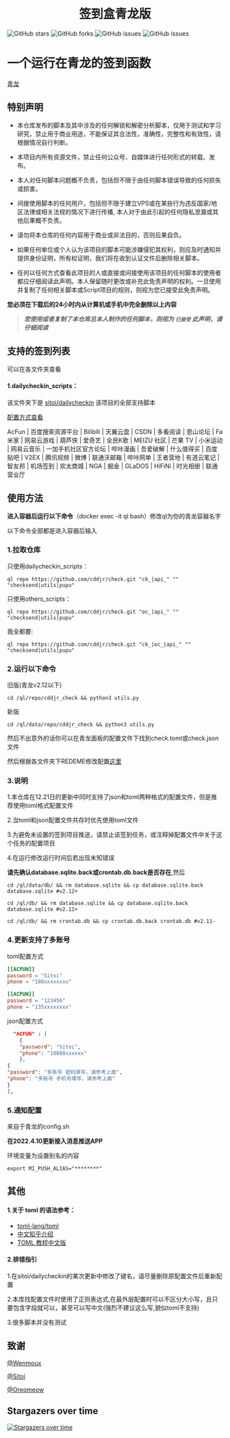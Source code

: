 <div align="center"> 
<h1 align="center">签到盒青龙版</h1>
</div>

![GitHub stars](https://img.shields.io/github/stars/cddjr/check?style=flat-square)
![GitHub forks](https://img.shields.io/github/forks/cddjr/check?style=flat-square)
![GitHub issues](https://img.shields.io/github/issues/cddjr/check?style=flat-square)
![GitHub issues](https://img.shields.io/github/languages/code-size/cddjr/check?style=flat-square)


# 一个运行在青龙的签到函数

[青龙](https://github.com/whyour/qinglong.git)

## 特别声明

- 本仓库发布的脚本及其中涉及的任何解锁和解密分析脚本，仅用于测试和学习研究，禁止用于商业用途，不能保证其合法性，准确性，完整性和有效性，请根据情况自行判断。

- 本项目内所有资源文件，禁止任何公众号、自媒体进行任何形式的转载、发布。

- 本人对任何脚本问题概不负责，包括但不限于由任何脚本错误导致的任何损失或损害。

- 间接使用脚本的任何用户，包括但不限于建立VPS或在某些行为违反国家/地区法律或相关法规的情况下进行传播, 本人对于由此引起的任何隐私泄漏或其他后果概不负责。

- 请勿将本仓库的任何内容用于商业或非法目的，否则后果自负。

- 如果任何单位或个人认为该项目的脚本可能涉嫌侵犯其权利，则应及时通知并提供身份证明，所有权证明，我们将在收到认证文件后删除相关脚本。

- 任何以任何方式查看此项目的人或直接或间接使用该项目的任何脚本的使用者都应仔细阅读此声明。本人保留随时更改或补充此免责声明的权利。一旦使用并复制了任何相关脚本或Script项目的规则，则视为您已接受此免责声明。

**您必须在下载后的24小时内从计算机或手机中完全删除以上内容**

> ***您使用或者复制了本仓库且本人制作的任何脚本，则视为 `已接受` 此声明，请仔细阅读***

## 支持的签到列表

可以在各文件夹查看

#### 1.dailycheckin_scripts：

该文件夹下是 [sitoi/dailycheckin](https://github.com/sitoi/dailycheckin) 该项目的全部支持脚本

[配置方式查看](https://github.com/cddjr/check/blob/master/dailycheckin_scripts/README.md)

AcFun | 百度搜索资源平台 | Bilibili | 天翼云盘 | CSDN | 多看阅读 | 恩山论坛 | Fa米家 | 网易云游戏 | 葫芦侠 | 爱奇艺 | 全民K歌 | MEIZU 社区 | 芒果 TV | 小米运动 | 网易云音乐 | 一加手机社区官方论坛 | 哔咔漫画 | 吾爱破解 | 什么值得买 | 百度贴吧 | V2EX | 腾讯视频 | 微博 | 联通沃邮箱 | 哔咔网单 | 王者营地 | 有道云笔记 | 智友邦 | 机场签到 | 欢太商城 | NGA | 掘金 | GLaDOS | HiFiNi | 时光相册 | 联通营业厅

## 使用方法

**进入容器后运行以下命令**（docker exec -it ql bash）修改ql为你的青龙容器名字

以下命令全部都是进入容器后输入

### 1.拉取仓库

只使用dailycheckin_scripts：

```
ql repo https://github.com/cddjr/check.git "ck_|api_" "" "checksend|utils|pupu"
```

只使用others_scripts：

```
ql repo https://github.com/cddjr/check.git "oc_|api_" "" "checksend|utils|pupu"
```

我全都要:

```
ql repo https://github.com/cddjr/check.git "ck_|oc_|api_" "" "checksend|utils|pupu"
```

### 2.运行以下命令

旧版(青龙v2.12以下)

```shell
cd /ql/repo/cddjr_check && python3 utils.py
```

新版

```shell
cd /ql/data/repo/cddjr_check && python3 utils.py
```

然后不出意外的话你可以在青龙面板的配置文件下找到check.toml或check.json文件

然后根据各文件夹下REDEME修改配置[这里](https://sitoi.gitee.io/dailycheckin/settings/)

### 3.说明

1.本仓库在12.21日的更新中同时支持了json和toml两种格式的配置文件，但是推荐使用toml格式配置文件

2.当toml和json配置文件共存时优先使用toml文件

3.为避免未设置的签到项目推送，请禁止该签到任务，或注释掉配置文件中关于这个任务的配置项目

4.在运行修改运行时间后若出现未知错误

**请先确认database.sqlite.back或crontab.db.back是否存在**,然后

```
cd /ql/data/db/ && rm database.sqlite && cp database.sqlite.back database.sqlite #v2.12+
```

```
cd /ql/db/ && rm database.sqlite && cp database.sqlite.back database.sqlite #v2.11+
```

```
cd /ql/db/ && rm crontab.db && cp crontab.db.back crontab.db #v2.11-
```

### 4.**更新支持了多账号**

toml配置方式

```toml
[[ACFUN]]
password = "Sitoi"
phone = "188xxxxxxxx"

[[ACFUN]]
password = "123456"
phone = "135xxxxxxxx"
```

json配置方式

```json
  "ACFUN" : [
    {
    "password": "Sitoi",
    "phone": "18888xxxxxx"
    },
{
"password": "多账号 密码填写，请参考上面",
"phone": "多账号 手机号填写，请参考上面"
}
],
```

### 5.通知配置

来自于青龙的config.sh

**在2022.4.10更新接入消息推送APP**

环境变量为设置别名的内容

```shell
export MI_PUSH_ALIAS="********"
```

## 其他

#### 1.关于 toml 的语法参考：

* [toml-lang/toml](https://github.com/toml-lang/toml)
* [中文知乎介绍](https://zhuanlan.zhihu.com/p/50412485)
* [TOML 教程中文版](https://toml.io/cn/v1.0.0)

#### 2.排错指引

1.在sitoi/dailycheckin的某次更新中修改了键名，请尽量删除原配置文件后重新配置

2.本库找配置文件时使用了正则表达式,在最外层配置时可以不区分大小写，且只要包含字段就可以，甚至可以写中文(强烈不建议这么写,貌似toml不支持)

3.很多脚本并没有测试

## 致谢

[@Wenmoux](https://github.com/Wenmoux/)  

[@Sitoi](https://github.com/Sitoi)

[@Oreomeow](https://github.com/Oreomeow)


## Stargazers over time

[![Stargazers over time](https://starchart.cc/cddjr/check.svg)](https://starchart.cc/cddjr/check)

